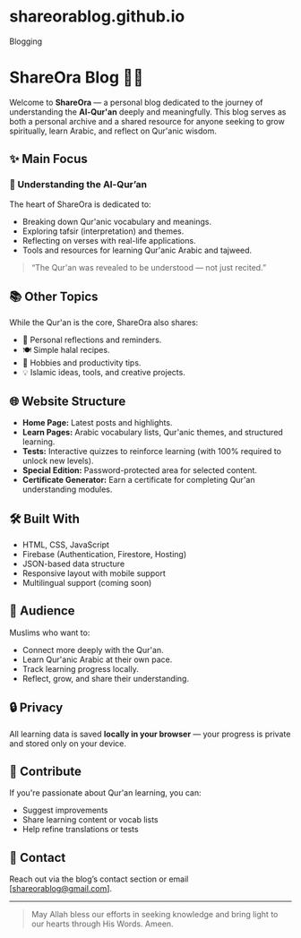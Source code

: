 # shareorablog.github.io
Blogging
# ShareOra Blog 🌸📘

Welcome to **ShareOra** — a personal blog dedicated to the journey of understanding the **Al-Qur'an** deeply and meaningfully. This blog serves as both a personal archive and a shared resource for anyone seeking to grow spiritually, learn Arabic, and reflect on Qur'anic wisdom.

## ✨ Main Focus

### 🕋 Understanding the Al-Qur’an
The heart of ShareOra is dedicated to:
- Breaking down Qur'anic vocabulary and meanings.
- Exploring tafsir (interpretation) and themes.
- Reflecting on verses with real-life applications.
- Tools and resources for learning Qur'anic Arabic and tajweed.

> “The Qur'an was revealed to be understood — not just recited.”

## 📚 Other Topics

While the Qur'an is the core, ShareOra also shares:
- 📖 Personal reflections and reminders.
- 🍽️ Simple halal recipes.
- 🌱 Hobbies and productivity tips.
- 💡 Islamic ideas, tools, and creative projects.

## 🌐 Website Structure

- **Home Page:** Latest posts and highlights.
- **Learn Pages:** Arabic vocabulary lists, Qur'anic themes, and structured learning.
- **Tests:** Interactive quizzes to reinforce learning (with 100% required to unlock new levels).
- **Special Edition:** Password-protected area for selected content.
- **Certificate Generator:** Earn a certificate for completing Qur'an understanding modules.

## 🛠️ Built With

- HTML, CSS, JavaScript
- Firebase (Authentication, Firestore, Hosting)
- JSON-based data structure
- Responsive layout with mobile support
- Multilingual support (coming soon)

## 🧕 Audience

Muslims who want to:
- Connect more deeply with the Qur'an.
- Learn Qur'anic Arabic at their own pace.
- Track learning progress locally.
- Reflect, grow, and share their understanding.

## 🔒 Privacy

All learning data is saved **locally in your browser** — your progress is private and stored only on your device.

## 🤝 Contribute

If you're passionate about Qur'an learning, you can:
- Suggest improvements
- Share learning content or vocab lists
- Help refine translations or tests

## 📩 Contact

Reach out via the blog’s contact section or email [shareorablog@gmail.com].

---

> May Allah bless our efforts in seeking knowledge and bring light to our hearts through His Words. Ameen.


